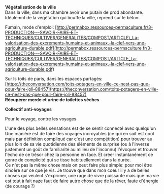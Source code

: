 **Végétalisation de la ville**  
Dans la ville, dans ma chambre avoir une putain de prod abondante. Idéalemnt de la végétation qui bouffe la ville, reprend sur le béton.

Fumain, mode d'emploi: [http://permabox.ressources-permaculture.fr/3-PRODUCTION---SAVOIR-FAIRE-ET-TECHNIQUES/CULTIVER/GENERALITES/COMPOST/ARTICLE\_La-valorisation-des-excrements-humains-et-animaux,-la-clef-vers-une-agriculture-durable.pdf](http://permabox.ressources-permaculture.fr/3-PRODUCTION---SAVOIR-FAIRE-ET-TECHNIQUES/CULTIVER/GENERALITES/COMPOST/ARTICLE_La-valorisation-des-excrements-humains-et-animaux,-la-clef-vers-une-agriculture-durable.pdf)

Sur ls toits de paris, dans les espaces partagés: [https://theconversation.com/toits-potagers-en-ville-ce-nest-pas-que-pour-faire-joli-88457](https://theconversation.com/toits-potagers-en-ville-ce-nest-pas-que-pour-faire-joli-88457)  
**Récupérer merde et urine de toilettes sèches**





**Collectif anti-voyages**

Pour le voyage, contre les voyages

L'une des plus belles sensations est de se sentir connecté avec quelqu'un  
Une manière est de faire des voyages incroyables \(ce qui en soit est cool mais par définition compliqué car c'est une compétition\) pour trouver au plus loin de sa vie quotidienne des éléments de surprise \(ou à l'inverse justement un goût de familiarité au milieu de l'inconnu\) l'évoquer et trouver l'écho de ce trésor chez la personne en face. Et créer instantanément ce genre de complicité qui se tisse habituellement dans la durée.  
Ce n'et pas la même chose mais on peut faire plus simple: pour moi être sincère sur ce que je vis. Je trouve que dans mon coeur il y a de belles choses qui veulent s'exprimer, une rage de vivre puissante mais que ma vie est tout à fait naze faut de faire autre chose que de la rêver, faute d'énergie \(de courage ?\)

